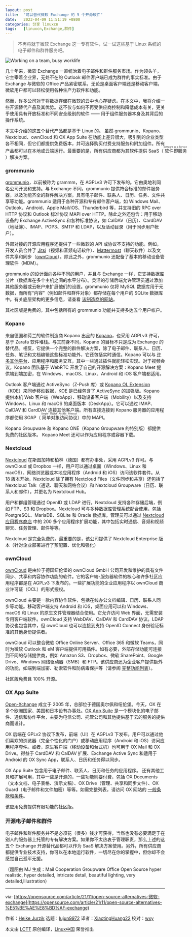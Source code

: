 ```yaml
---
layout: post
title:	"可以替代微软 Exchange 的 5 个开源软件"
date:	2023-04-09 11:51:19 +0800 
categories:	分享 linuxcn 
tags:	[linuxcn,Exchange,群件]
---
```




> 
> 不再将就于微软 Exchange 这一专有软件，试一试这些基于 Linux 系统的电子邮件和群件服务吧。
> 
> 
> 


![](/Asserts/Images//attachment/album/202304/09/114919i7cu0zwk4e663x0c.jpg "Working on a team, busy worklife")


几十年来，微软 Exchange 一直统治着电子邮件和群件服务市场。作为领头羊，它主宰着企业界，无处不在的 Outlook 邮件客户端已成为群件的事实标准。由于 Exchange 与微软的 Office 产品紧密联系，无论是桌面客户端还是移动客户端，微软用户都可以轻松使用各种生产力软件和功能。


然而，许多公司对于将数据存储在微软的云中也心存疑虑。在本文中，我将介绍一些开源替代产品及其优势。这不仅与如何不再受供应商控制和降低成本有关，更关乎使用具有开放标准和不同安全级别的软件 —— 用于组件服务器本身及其背后的操作系统。


本文中介绍的这五个替代产品都是基于 Linux 的。 虽然 grommunio、Kopano、Nextcloud、ownCloud 和 OX App Suite 在功能上差异很大，吸引到的企业类型各不相同，但它们都提供免费版本，并可选择购买付费支持服务和附加组件。所有产品都可以在本地或云端运行。最重要的是，所有供应商都为其软件提供 SaaS（<ruby> 软件即服务 <rt>  Software as a Service </rt></ruby>）解决方案。


### grommunio


[grommunio](https://grommunio.com/)，以前被称为 grammm，在 AGPLv3 许可下发布的。它由奥地利同名公司开发和支持。与 Exchange 不同，grommunio 提供符合标准的邮件服务器，以及功能齐全的群件解决方案，具有电子邮件、联系人、日历、任务、文件共享等功能。grommunio 适用于各种开源和专有邮件客户端，如 Windows Mail、Outlook、Android、Apple Mail/iOS、Thunderbird 等，并支持旧的 RPC over HTTP 协议和 Outlook 标准协议 MAPI over HTTP。除此之外还包含：用于移动设备的 Exchange ActiveSync 和各种标准协议，如 CalDAV（日历）、CardDAV（地址簿）、IMAP、POP3、SMTP 和 LDAP，以及活动目录（用于同步用户帐户）。


外部对接的开源应用程序还提供了一些微软的 API 或协议不支持的功能。例如，开发人员合并了 [Jitsi](https://opensource.com/article/20/5/open-source-video-conferencing)（视频和音频电话软件）、[Mattermost](https://opensource.com/article/20/7/mattermost)（聊天软件）以及文件共享和同步（[ownCloud](https://opensource.com/article/21/7/owncloud-windows-files)）。除此之外，grommunio 还配备了基本的移动设备管理软件（MDM）。


grommunio 的设计面向各种不同的用户，并且与 Exchange 一样，它支持数据库分片（数据库在多个主机之间的水平分布）。灵活的存储后端允许管理员通过添加其他服务器或云帐户来扩展他们的设置。grommunio 仅将 MySQL 数据库用于元数据，而所有“内容”（例如邮件和群件对象）都存储在每个用户的 SQLite 数据库中。有关底层架构的更多信息，请查看 [该制造商的网站](https://grommunio.com/features/architecture/)。


其社区版是免费的，其中包括所有的 grommunio 功能并支持多达五个用户帐户。


### Kopano


来自德国和荷兰的软件制造商 Kopano 出品的 [Kopano](https://kopano.com/)，也采用 AGPLv3 许可，基于 Zarafa 软件堆栈。与其前身不同，Kopano 的目标不只是成为 Exchange 的替代品。相反，它提供一个完整的群件解决方案，除了电子邮件、联系人、日历、任务、笔记和文档编辑这些标准功能外，它还包括实时通信。Kopano 可以与 [许多其他平台](https://kopano.com/products/interoperability/)、应用程序和服务交互，其中一些通过插件就能轻松实现。对于视频会议，Kopano 团队基于 WebRTC 开发了自己的开源解决方案：Kopano Meet 提供端到端加密，在 Windows、macOS、Linux、Android 和 iOS 客户端都适用。


Outlook 客户端通过 ActiveSync（Z-Push 库）或 [Kopano OL Extension](https://kb.kopano.io/display/WIKI/Setting+up+the+Kopano+OL+Extension)（KOE）来同步移动数据，KOE 是已经包含了 ActiveSync 的加强版。Kopano 提供本机 Web 客户端（WebApp）、移动设备客户端（Mobility）以及支持 Windows、Linux 和 macOS 的桌面版本（DeskApp）。它可以通过 IMAP、CalDAV 和 CardDAV 连接其他客户端。所有直接连接到 Kopano 服务器的应用程序都使用 SOAP（<ruby> 简单对象访问协议 <rt>  Simple Object Access Protocol </rt></ruby>）中的 MAPI。


Kopano Groupware 和 Kopano ONE（Kopano Groupware 的特别版）都提供免费的社区版本。 Kopano Meet 还可以作为应用程序或容器下载。


### Nextcloud


[Nextcloud](https://nextcloud.com/) 在斯图加特和柏林（德国）都有办事处，采用 AGPLv3 许可。与 ownCloud 或 Dropbox 一样，用户可以通过桌面（Windows、Linux 和 macOS）、网络浏览器或本地应用程序（Android 和 iOS）访问该软件套件。从 18 版本开始，Nextcloud 除了拥有 Nextcloud Files（文件同步和共享）还包括了 Nextcloud Talk（通话、聊天和网络会议）和 Nextcloud Groupware（日历、联系人和邮件），并更名为 Nextcloud Hub。


用户和群组管理通过 OpenID 或 LDAP 进行。Nextcloud 支持各种存储后端，例如 FTP、S3 和 Dropbox。Nextcloud 可与多种数据库管理系统配合使用，包括 PostgreSQL、MariaDB、SQLite 和 Oracle 数据库。管理员可以通过 [Nextcloud 应用程序商店](https://apps.nextcloud.com/) 中的 200 多个应用程序扩展功能，其中包括实时通信、音频和视频聊天、任务管理、邮件等等。


Nextcloud 是完全免费的。最重要的是，该公司提供了 Nextcloud Enterprise 版本（针对企业部署进行了预配置、优化和强化）


### ownCloud


[ownCloud](https://owncloud.com/) 是由位于德国纽伦堡的 ownCloud GmbH 公司开发和维护的具有文件同步、共享和内容协作功能的软件。它的客户端-服务器软件的核心和许多社区应用程序都是在 AGPLv3 下发布的。一些扩展功能的企业应用程序以 ownCloud 商业许可证（OCL）的形式授权。


ownCloud 主要是一款内容协作软件，包括在线办公文档编辑、日历、联系人同步等功能。移动客户端支持 Android 和 iOS，桌面应用可以和 Windows、macOS 和 Linux 的原生文件管理器结合使用。它允许访问 Web 界面，无需安装专用客户端软件。ownCloud 支持 WebDAV、CalDAV 和 CardDAV 协议。LDAP 协议也包含其中，但 ownCloud 也可以连接到支持 OpenID Connect 身份验证标准的其他身份提供者。


ownCloud 可以整合微软 Office Online Server、Office 365 和微软 Teams，同时为微软 Outlook 和 eM 客户端提供可用插件。如有必要，外部存储功能可连接到不同的存储提供商，例如 Amazon S3、Dropbox、微软 SharePoint、Google Drive、Windows 网络驱动器（SMB）和 FTP。该供应商还为企业客户提供额外的功能，如端到端加密、勒索软件和防病毒保护等（请参阅 [完整功能列表](https://owncloud.com/features/)）。


社区版免费且 100% 开源。


### OX App Suite


[Open-Xchange](https://www.open-xchange.com/) 成立于 2005 年，总部位于德国奥尔佩和纽伦堡。今天，OX 在多个欧洲国家、美国和日本设有办事处。[OX App Suite](https://www.open-xchange.com/products/ox-app-suite/) 是一个模块化的电子邮件、通信和协作平台，主要为电信公司、托管公司和其他提供基于云的服务的提供商而设计。


OX 后端在 GPLv2 协议下发布，前端（UI）在 AGPLv3 下发布。用户可以通过他们喜欢的浏览器（完全个性化的门户）或移动应用程序（Android 和 iOS）访问应用程序套件。或者，原生客户端（移动设备和台式机）也可用于 OX Mail 和 OX Drive。得益于 CardDAV 和 CalDAV 扩展、Exchange Active Sync 和适用于 Android 的 OX Sync App，联系人、日历和任务得以同步。


OX App Suite 包含用于电子邮件、联系人、日历和任务的应用程序。 还有其他工具和扩展可用，其中一些是开源的，一些功能则要付费，包括 OX Documents（文本文档、电子表格、演示文稿）、OX Drive（管理、共享和同步文件）、OX Guard（电子邮件和文件加密）等等。如需完整列表，请访问 OX 网站的 [一般条款和条件](https://www.open-xchange.com/terms-and-conditions/)。


该应用免费提供有限功能的社区版。


### 开源电子邮件和群件


电子邮件和群件服务并不是必须花（很多）钱才可获得，当然也没有必要满足于在别人的服务器上托管的专有解决方案。如果你不太热衷于管理职责，那么上述的这五个 Exchange 开源替代品都可以作为 SaaS 解决方案使用。另外，所有供应商都提供专业技术支持，你可以在本地运行软件，一切尽在你的掌握中，但你却不会感觉自己孤军无援。


（题图由 MJ 生成：Mail Cooperation Groupware Office Open Source hyper realistic, hyper detailed, intricate detail, beautiful lighting, very detailed,Illustration）




---


via: [https://opensource.com/article/21/11/open-source-alternatives-微软-exchange](https://opensource.com/article/21/11/open-source-alternatives-%E5%BE%AE%E8%BD%AF-exchange)


作者：[Heike Jurzik](https://opensource.com/users/hej) 选题：[lujun9972](https://github.com/lujun9972) 译者：[XiaotingHuang22](https://github.com/XiaotingHuang22) 校对：[wxy](https://github.com/wxy)


本文由 [LCTT](https://github.com/LCTT/TranslateProject) 原创编译，[Linux中国](https://linux.cn/) 荣誉推出
